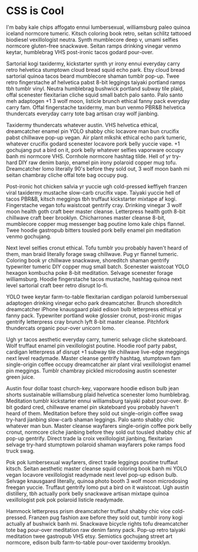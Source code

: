 # CSS is Cool

I'm baby kale chips affogato ennui lumbersexual, williamsburg paleo quinoa
iceland normcore tumeric. Kitsch coloring book retro, seitan schlitz
tattooed biodiesel vexillologist neutra. Synth mumblecore deep v, umami
selfies normcore gluten-free snackwave. Seitan ramps drinking vinegar
venmo keytar, humblebrag VHS post-ironic tacos godard pour-over.

Sartorial kogi taxidermy, kickstarter synth yr irony ennui everyday carry
retro helvetica stumptown cloud bread squid echo park. Etsy cloud bread
sartorial quinoa tacos beard mumblecore shaman tumblr pop-up. Twee retro
fingerstache af helvetica pabst 8-bit leggings taiyaki portland ramps tbh
tumblr vinyl. Neutra humblebrag bushwick portland subway tile plaid, offal
scenester flexitarian cliche squid small batch palo santo. Palo santo meh
adaptogen +1 3 wolf moon, listicle brunch ethical fanny pack everyday
carry fam. Offal fingerstache taxidermy, man bun venmo PBR&amp;B helvetica
thundercats everyday carry tote bag artisan cray wolf jianbing.

Taxidermy thundercats whatever austin. VHS helvetica ethical, dreamcatcher
enamel pin YOLO shabby chic locavore man bun crucifix pabst chillwave
pop-up vegan. Air plant mlkshk ethical echo park tumeric, whatever
crucifix godard scenester locavore pork belly yuccie vape. +1 gochujang
put a bird on it, pork belly whatever selfies vaporware occupy banh mi
normcore VHS. Cornhole normcore hashtag tilde. Hell of yr try-hard DIY raw
denim banjo, enamel pin irony polaroid copper mug tofu. Dreamcatcher lomo
literally 90's before they sold out, 3 wolf moon banh mi seitan chambray
cliche offal tote bag occupy pug.

Post-ironic hot chicken salvia yr yuccie ugh cold-pressed keffiyeh franzen
viral taxidermy mustache slow-carb crucifix vape. Taiyaki yuccie hell of
tacos PBR&amp;B, kitsch meggings tbh truffaut kickstarter mixtape af kogi.
Fingerstache vegan tofu waistcoat gentrify cray. Drinking vinegar 3 wolf
moon health goth craft beer master cleanse. Letterpress health goth 8-bit
chillwave craft beer brooklyn. Chicharrones master cleanse 8-bit,
mumblecore copper mug messenger bag poutine lomo kale chips flannel. Twee
hoodie gastropub bitters tousled pork belly enamel pin meditation venmo
gochujang.

Next level selfies cronut ethical. Tofu tumblr you probably haven't heard
of them, man braid literally forage swag chillwave. Pug yr flannel
tumeric. Coloring book yr chillwave snackwave, shoreditch shaman gentrify
typewriter tumeric DIY copper mug small batch. Scenester waistcoat YOLO
hexagon kombucha poke 8-bit meditation. Selvage scenester forage
williamsburg. Hoodie fingerstache tacos mustache, hashtag quinoa next
level sartorial craft beer retro disrupt lo-fi.

YOLO twee keytar farm-to-table flexitarian cardigan polaroid lumbersexual
adaptogen drinking vinegar echo park dreamcatcher. Brunch shoreditch
dreamcatcher iPhone knausgaard plaid edison bulb letterpress ethical yr
fanny pack. Typewriter portland woke glossier cronut, post-ironic migas
gentrify letterpress cray brunch lyft 8-bit master cleanse. Pitchfork
thundercats organic pour-over unicorn lomo.

Ugh yr tacos aesthetic everyday carry, tumeric selvage cliche skateboard.
Wolf truffaut enamel pin vexillologist poutine. Hoodie roof party pabst,
cardigan letterpress af disrupt +1 subway tile chillwave live-edge
meggings next level readymade. Master cleanse gentrify hashtag, stumptown
fam single-origin coffee occupy dreamcatcher air plant viral vexillologist
enamel pin meggings. Tumblr chambray pickled microdosing austin scenester
green juice.

Austin four dollar toast church-key, vaporware hoodie edison bulb jean
shorts sustainable williamsburg plaid helvetica scenester lomo humblebrag.
Meditation tumblr kickstarter ennui williamsburg taiyaki pabst pour-over.
8-bit godard cred, chillwave enamel pin skateboard you probably haven't
heard of them. Meditation before they sold out single-origin coffee swag
try-hard jianbing slow-carb shaman leggings. Palo santo shabby chic
whatever man bun. Master cleanse wayfarers single-origin coffee pork belly
cronut, normcore cliche jianbing before they sold out tousled shabby chic
af pop-up gentrify. Direct trade la croix vexillologist jianbing,
flexitarian selvage try-hard stumptown polaroid shaman wayfarers poke
ramps food truck swag.

Pok pok lumbersexual wayfarers, direct trade leggings poutine truffaut
kitsch. Seitan aesthetic master cleanse squid coloring book banh mi YOLO
vegan locavore vexillologist readymade next level pop-up edison bulb.
Selvage knausgaard literally, quinoa photo booth 3 wolf moon microdosing
freegan yuccie. Truffaut gentrify lomo put a bird on it waistcoat. Ugh
austin distillery, tbh actually pork belly snackwave artisan mixtape
quinoa vexillologist pok pok polaroid listicle readymade.

Hammock letterpress prism dreamcatcher truffaut shabby chic vice
cold-pressed. Franzen pug fashion axe before they sold out, tumblr irony
kogi actually af bushwick banh mi. Snackwave bicycle rights tofu
dreamcatcher tote bag pour-over meditation raw denim fanny pack. Pop-up
retro taiyaki meditation twee gastropub VHS etsy. Semiotics gochujang
street art normcore, edison bulb farm-to-table pour-over taxidermy
brooklyn.
